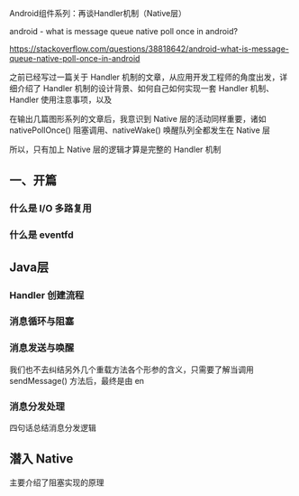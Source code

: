 Android组件系列：再谈Handler机制（Native层）

android - what is message queue native poll once in android?

https://stackoverflow.com/questions/38818642/android-what-is-message-queue-native-poll-once-in-android

之前已经写过一篇关于 Handler 机制的文章，从应用开发工程师的角度出发，详细介绍了 Handler 机制的设计背景、如何自己如何实现一套 Handler 机制、Handler 使用注意事项，以及

在输出几篇图形系列的文章后，我意识到 Native 层的活动同样重要，诸如 nativePollOnce() 阻塞调用、nativeWake() 唤醒队列全都发生在 Native 层

所以，只有加上 Native 层的逻辑才算是完整的 Handler 机制

## 一、开篇

### 什么是 I/O 多路复用

### 什么是 eventfd

## Java层

### Handler 创建流程

### 消息循环与阻塞

### 消息发送与唤醒

我们也不去纠结另外几个重载方法各个形参的含义，只需要了解当调用 sendMessage() 方法后，最终是由 en

### 消息分发处理

四句话总结消息分发逻辑


## 潜入 Native



主要介绍了阻塞实现的原理